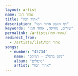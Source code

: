 ```yaml
---
layout: artist
name: אהוד חמו
title: "אהוד חמו"
description: "דף האמן אהוד חמו"
keywords: "שירים, מוזיקה, אהוד חמו"
permalink: /artists/אהוד-חמו/
redirect_from:
  - /artists/list/אהוד חמו
songs:
  - number: "45734"
    name: "ניגון ברסלב - רמיקס"
    album: "סינגלים"
    artist: "אהוד חמו"
---
```

